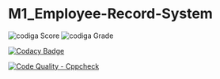 # M1_Employee-Record-System
![codiga Score](https://api.codiga.io/project/32269/score/svg)
![codiga Grade](https://api.codiga.io/project/32269/status/svg)


[![Codacy Badge](https://app.codacy.com/project/badge/Grade/21dae0e6a63a448aa131f08ee96595fd)](https://www.codacy.com/gh/SrinivasKapu/M1_Employee-Record-System/dashboard?utm_source=github.com&amp;utm_medium=referral&amp;utm_content=SrinivasKapu/M1_Employee-Record-System&amp;utm_campaign=Badge_Grade)


[![Code Quality - Cppcheck](https://github.com/SrinivasKapu/M1_Employee-Record-System/actions/workflows/c-cpp.yml/badge.svg)](https://github.com/SrinivasKapu/M1_Employee-Record-System/actions/workflows/c-cpp.yml)
